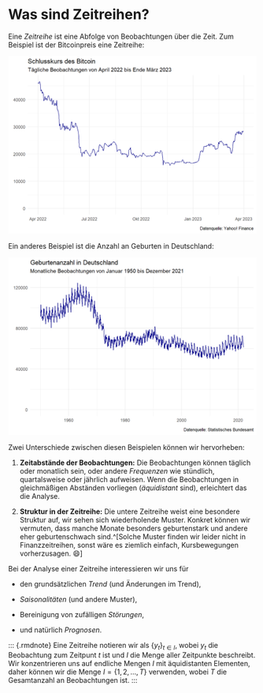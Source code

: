 # Was sind Zeitreihen?





Eine *Zeitreihe* ist eine Abfolge von Beobachtungen über die Zeit. Zum Beispiel ist der Bitcoinpreis eine Zeitreihe:

<img src="01-was-sind-zeitreihen_files/figure-html/example-ts-births-1.png" width="672" />

Ein anderes Beispiel ist die Anzahl an Geburten in Deutschland:

<img src="01-was-sind-zeitreihen_files/figure-html/example-ts-bitcoin-1.png" width="672" />

Zwei Unterschiede zwischen diesen Beispielen können wir hervorheben:

1. **Zeitabstände der Beobachtungen:** Die Beobachtungen können täglich oder monatlich sein, oder andere *Frequenzen* wie stündlich, quartalsweise oder jährlich aufweisen. Wenn die Beobachtungen in gleichmäßigen Abständen vorliegen (*äquidistant* sind), erleichtert das die Analyse.

2. **Struktur in der Zeitreihe:** Die untere Zeitreihe weist eine besondere Struktur auf, wir sehen sich wiederholende Muster. Konkret können wir vermuten, dass manche Monate besonders geburtenstark und andere eher geburtenschwach sind.^[Solche Muster finden wir leider nicht in Finanzzeitreihen, sonst wäre es ziemlich einfach, Kursbewegungen vorherzusagen. 😄]

Bei der Analyse einer Zeitreihe interessieren wir uns für

- den grundsätzlichen *Trend* (und Änderungen im Trend),

- *Saisonalitäten* (und andere Muster),

- Bereinigung von zufälligen *Störungen*,

- und natürlich *Prognosen*.

::: {.rmdnote} 
Eine Zeitreihe notieren wir als $\{y_t\}_{t\in I}$, wobei $y_t$ die Beobachtung zum Zeitpunt $t$ ist und $I$ die Menge aller Zeitpunkte beschreibt. Wir konzentrieren uns auf endliche Mengen $I$ mit äquidistanten Elementen, daher können wir die Menge $I = \{1,2,\dots,T\}$ verwenden, wobei $T$ die Gesamtanzahl an Beobachtungen ist. 
:::

